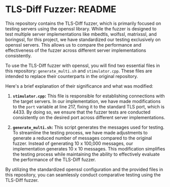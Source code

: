 # TLS-Diff Fuzzer: README

This repository contains the TLS-Diff fuzzer, which is primarily focused on testing servers using the openssl library. While the fuzzer is designed to test multiple server implementations like mbedtls, wolfssl, matrixssl, and boringssl, for this project, we have standardized our testing exclusively on openssl servers. This allows us to compare the performance and effectiveness of the fuzzer across different server implementations consistently.

To use the TLS-Diff fuzzer with openssl, you will find two essential files in this repository: `generate_multi.sh` and `stimulator.cpp`. These files are intended to replace their counterparts in the original repository.

Here's a brief explanation of their significance and what was modified:

1. **`stimulator.cpp`:** This file is responsible for establishing connections with the target servers. In our implementation, we have made modifications to the `port` variable at line 217, fixing it to the standard TLS port, which is 4433. By doing so, we ensure that the fuzzer tests are conducted consistently on the desired port across different server implementations.

2. **`generate_multi.sh`:** This script generates the messages used for testing. To streamline the testing process, we have made adjustments to generate a reduced number of messages compared to the original fuzzer. Instead of generating 10 x 100,000 messages, our implementation generates 10 x 10 messages. This modification simplifies the testing process while maintaining the ability to effectively evaluate the performance of the TLS-Diff fuzzer.

By utilizing the standardized openssl configuration and the provided files in this repository, you can seamlessly conduct comparative testing using the TLS-Diff fuzzer.
